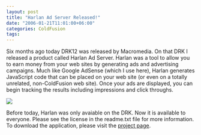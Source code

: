 ```yaml
---
layout: post
title: "Harlan Ad Server Released!"
date: "2006-01-21T11:01:00+06:00"
categories: ColdFusion 
tags: 
---
```


Six months ago today DRK12 was released by Macromedia. On that DRK I released a product called Harlan Ad Server. Harlan was a tool to allow you to earn money from your web sites by generating ads and advertising campaigns. Much like Google AdSense (which I use here), Harlan generates JavaScript code that can be placed on your web site (or even on a totally unrelated, non-ColdFusion web site). Once your ads are displayed, you can begin tracking the results including impressions and click throughs. 

<a href="http://ray.camdenfamily.com/images/harlan_large.jpg"><img src="http://ray.camdenfamily.com/images/harlan_small.jpg"></a> 

Before today, Harlan was only avaiable on the DRK. Now it is available to everyone. Please see the license in the readme.txt file for more information. To download the application, please visit the <a href="http://ray.camdenfamily.com/projects/harlan">project page</a>.